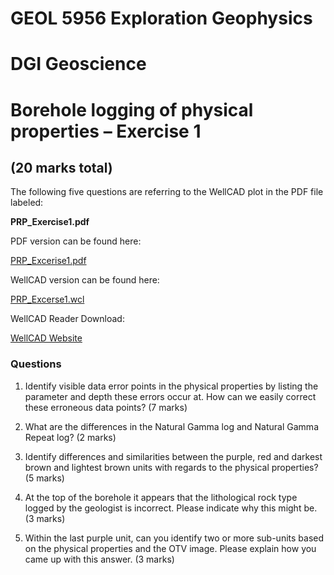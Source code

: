 # GEOL 5956 Exploration Geophysics
# DGI Geoscience
# Borehole logging of physical properties – Exercise 1

## (20 marks total)

The following five questions are referring to the WellCAD plot in the PDF file labeled:

**PRP_Exercise1.pdf** 

PDF version can be found here:

[PRP_Excerise1.pdf](https://github.com/DGI-Geoscience/merc2023/blob/master/PRP_Exercise1.pdf)

WellCAD version can be found here:

[PRP_Excerse1.wcl](https://github.com/DGI-Geoscience/merc2023/blob/master/PRP_Exercise1.WCL)

WellCAD Reader Download:

[WellCAD Website](https://www.alt.lu/download/)


### Questions

1. Identify visible data error points in the physical properties by listing the parameter and depth these
errors occur at. How can we easily correct these erroneous data points? (7 marks)

2. What are the differences in the Natural Gamma log and Natural Gamma Repeat log? (2 marks)

3. Identify differences and similarities between the purple, red and darkest brown and lightest brown units with regards to the physical properties? (5 marks)

4. At the top of the borehole it appears that the lithological rock type logged by the geologist is incorrect. Please indicate why this might be.  (3 marks)

5. Within the last purple unit, can you identify two or more sub-units based on the physical properties and the OTV image. Please explain how you came up with this answer. (3 marks)

